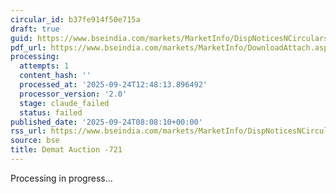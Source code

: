 ```yaml
---
circular_id: b37fe914f50e715a
draft: true
guid: https://www.bseindia.com/markets/MarketInfo/DispNoticesNCirculars.aspx?Noticeid={D1F4FA23-1AFA-4A5D-84BC-E1222A9181F1}&noticeno=20250924-8&dt=09/24/2025&icount=8&totcount=38&flag=0
pdf_url: https://www.bseindia.com/markets/MarketInfo/DownloadAttach.aspx?id=20250924-8&attachedId=ba39a201-9359-46f4-a7f6-bd1e506b4d58
processing:
  attempts: 1
  content_hash: ''
  processed_at: '2025-09-24T12:48:13.896492'
  processor_version: '2.0'
  stage: claude_failed
  status: failed
published_date: '2025-09-24T08:08:10+00:00'
rss_url: https://www.bseindia.com/markets/MarketInfo/DispNoticesNCirculars.aspx?Noticeid={D1F4FA23-1AFA-4A5D-84BC-E1222A9181F1}&noticeno=20250924-8&dt=09/24/2025&icount=8&totcount=38&flag=0
source: bse
title: Demat Auction -721
---
```


Processing in progress...